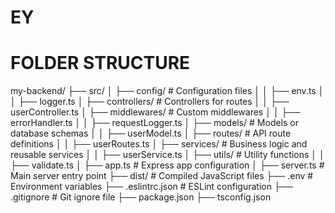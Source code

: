 # EY
# FOLDER STRUCTURE
my-backend/
├── src/
│   ├── config/            # Configuration files
│   │   ├── env.ts
│   │   ├── logger.ts
│   ├── controllers/       # Controllers for routes
│   │   ├── userController.ts
│   ├── middlewares/       # Custom middlewares
│   │   ├── errorHandler.ts
│   │   ├── requestLogger.ts
│   ├── models/            # Models or database schemas
│   │   ├── userModel.ts
│   ├── routes/            # API route definitions
│   │   ├── userRoutes.ts
│   ├── services/          # Business logic and reusable services
│   │   ├── userService.ts
│   ├── utils/             # Utility functions
│   │   ├── validate.ts
│   ├── app.ts             # Express app configuration
│   ├── server.ts          # Main server entry point
├── dist/                  # Compiled JavaScript files
├── .env                   # Environment variables
├── .eslintrc.json         # ESLint configuration
├── .gitignore             # Git ignore file
├── package.json
├── tsconfig.json
